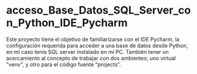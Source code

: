 # acceso_Base_Datos_SQL_Server_con_Python_IDE_Pycharm
Este proyecto tiene el objetivo de familiarizarse con el IDE  Pycharm,  la configuración requerida para acceder a una base de datos desde Python, en mi caso tenía  SQL server instalado en mi PC. También tener un acercamiento al concepto de trabajar con dos ambientes; uno  virtual  "venv", y otro para el código fuente “projects”.
